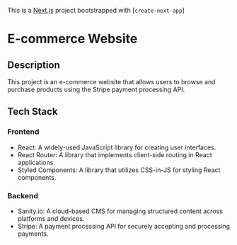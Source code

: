 This is a [Next.js](https://nextjs.org/) project bootstrapped with [`create-next-app`]

# E-commerce Website

## Description

This project is an e-commerce website that allows users to browse and purchase products using the Stripe payment processing API. 

## Tech Stack

### Frontend

- React: A widely-used JavaScript library for creating user interfaces.
- React Router: A library that implements client-side routing in React applications.
- Styled Components: A library that utilizes CSS-in-JS for styling React components.

### Backend

- Sanity.io: A cloud-based CMS for managing structured content across platforms and devices.
- Stripe: A payment processing API for securely accepting and processing payments.





